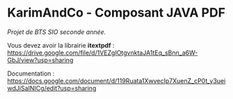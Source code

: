 # KarimAndCo - Composant JAVA PDF

*Projet de BTS SIO seconde année.*

Vous devez avoir la librairie **itextpdf** : https://drive.google.com/file/d/1VEZgIOtgvnktaJA1tEq_sBnn_a6W-GbJ/view?usp=sharing

Documentation : https://docs.google.com/document/d/119Ruata1XwvecIp7XuenZ_cP0t_y3ueiwdJiSaINICg/edit?usp=sharing
